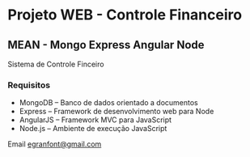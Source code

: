 
# Projeto WEB - Controle Financeiro
## MEAN - Mongo Express Angular Node

Sistema de Controle Finceiro



### Requisitos 

+ MongoDB – Banco de dados orientado a documentos
+ Express – Framework de desenvolvimento web para Node
+ AngularJS – Framework MVC para JavaScript
+ Node.js – Ambiente de execução JavaScript

Email [egranfont@gmail.com](egranfont@gmail.com)

